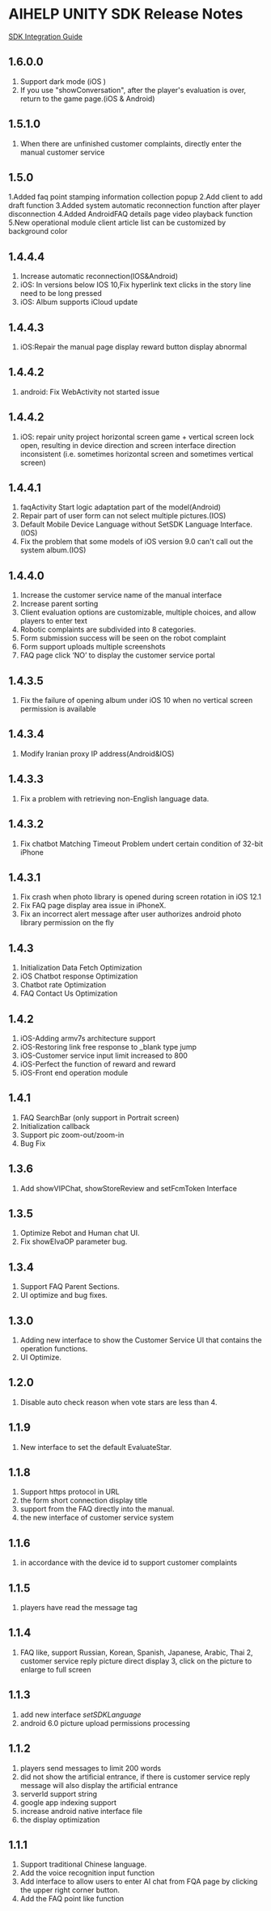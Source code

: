 # AIHELP UNITY SDK Release Notes
[SDK Integration Guide](https://github.com/AI-HELP/AIhelp-Unity-SDK/blob/master/README.md)

## 1.6.0.0
1. Support dark mode (iOS )
2. If you use "showConversation", after the player's evaluation is over, return to the game page.(iOS & Android)

## 1.5.1.0
1. When there are unfinished customer complaints, directly enter the manual customer service

## 1.5.0
1.Added faq point stamping information collection popup
2.Add client to add draft function
3.Added system automatic reconnection function after player disconnection
4.Added AndroidFAQ details page video playback function
5.New operational module client article list can be customized by background color

## 1.4.4.4
1. Increase automatic reconnection(IOS&Android)
2. iOS: In versions below IOS 10,Fix hyperlink text clicks in the story line need to be long pressed
3. iOS: Album supports iCloud update

## 1.4.4.3
1. iOS:Repair the manual page display reward button display abnormal

## 1.4.4.2
1. android: Fix WebActivity not started issue

## 1.4.4.2
1. iOS: repair unity project horizontal screen game + vertical screen lock open, resulting in device direction and screen interface direction inconsistent (i.e. sometimes horizontal screen and sometimes vertical screen)

## 1.4.4.1
1. faqActivity Start logic adaptation part of the model(Android)
2. Repair part of user form can not select multiple pictures.(IOS)
3. Default Mobile Device Language without SetSDK Language Interface.(IOS)
4. Fix the problem that some models of iOS version 9.0 can't call out the system album.(IOS)
## 1.4.4.0 
1. Increase the customer service name of the manual interface
2. Increase parent sorting
3. Client evaluation options are customizable, multiple choices, and allow players to enter text
4. Robotic complaints are subdivided into 8 categories.
5. Form submission success will be seen on the robot complaint
6. Form support uploads multiple screenshots
7. FAQ page click ‘NO’ to display the customer service portal

## 1.4.3.5
1. Fix the failure of opening album under iOS 10 when no vertical screen permission is available

## 1.4.3.4
1. Modify Iranian proxy IP address(Android&IOS)

## 1.4.3.3
1. Fix a problem with retrieving non-English language data.

## 1.4.3.2
1. Fix chatbot Matching Timeout Problem undert certain condition of 32-bit iPhone

## 1.4.3.1
1. Fix crash when photo library is opened during screen rotation in iOS 12.1
2. Fix FAQ page display area issue in iPhoneX.
3. Fix an incorrect alert message after user authorizes android photo
library permission on the fly

## 1.4.3
1. Initialization Data Fetch Optimization
2. iOS Chatbot response Optimization
3. Chatbot rate Optimization
4. FAQ Contact Us Optimization

## 1.4.2
1. iOS-Adding armv7s architecture support
2. iOS-Restoring link free response to _blank type jump
3. iOS-Customer service input limit increased to 800
4. iOS-Perfect the function of reward and reward
5. iOS-Front end operation module

## 1.4.1
1. FAQ SearchBar (only support in Portrait screen)
2. Initialization callback
3. Support pic zoom-out/zoom-in
4. Bug Fix

## 1.3.6
1. Add showVIPChat, showStoreReview and setFcmToken Interface

## 1.3.5
1. Optimize Rebot and Human chat UI.
2. Fix showElvaOP parameter bug.

## 1.3.4
1. Support FAQ Parent Sections. 
2. UI optimize and bug fixes. 

## 1.3.0
1. Adding new interface to show the Customer Service UI that contains the operation functions.
2. UI Optimize.

## 1.2.0
1. Disable auto check reason when vote stars are less than 4.

## 1.1.9 
1. New interface to set the default EvaluateStar.

## 1.1.8
1. Support https protocol in URL
2. the form short connection display title
3. support from the FAQ directly into the manual.
4. the new interface of customer service system

## 1.1.6
1. in accordance with the device id to support customer complaints

## 1.1.5
1. players have read the message tag

## 1.1.4
1. FAQ like, support Russian, Korean, Spanish, Japanese, Arabic, Thai
2, customer service reply picture direct display
3, click on the picture to enlarge to full screen

## 1.1.3
1. add new interface *setSDKLanguage*
2. android 6.0 picture upload permissions processing

## 1.1.2
1. players send messages to limit 200 words <br />
2. did not show the artificial entrance, if there is customer service reply message will also display the artificial entrance <br />
3. serverId support string <br />
4. google app indexing support <br />
5. increase android native interface file <br />
6. the display optimization

## 1.1.1
1. Support traditional Chinese language.
2. Add the voice recognition input function
3. Add interface to allow users to enter AI chat from FQA page by clicking the upper right corner button.
4. Add the FAQ point like function
